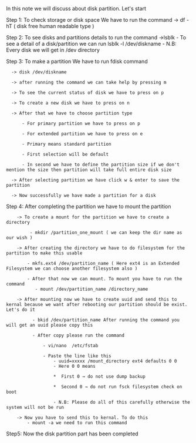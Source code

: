 In this note we will discuss about disk partition. Let's start

Step 1: To check storage or disk space We have to run the command
      -> df -hT ( disk free human readable type ) 

Step 2: To see disks and partitions details to run the command
     ->lsblk
     - To see a detail of a disk/partition we can run lsblk -l /dev/diskname
     - N.B: Every disk we will get in /dev directory 

Step 3: To make a partition We have to run fdisk command

      -> disk /dev/diskname

      -> after running the command we can take help by pressing m

      -> To see the current status of disk we have to press on p

      -> To create a new disk we have to press on n

      -> After that we have to choose partition type

          - For primary partition we have to press on p

          - For extended partition we have to press on e

          - Primary means standard partition

          - First selection will be default

          - In second we have to define the partition size if we don't mention the size then partition will take full entire disk size

      -> After selecting partition we have click w & enter to save the partition

      -> Now successfully we have made a partition for a disk

Step 4: After completing the partition we have to mount the partition

        -> To create a mount for the partition we have to create a directory

             - mkdir /partition_one_mount ( we can keep the dir name as our wish )

        -> After creating the directory we have to do filesystem for the partition to make this usable
            
            - mkfs.ext4 /dev/partition_name ( Here ext4 is an Extended Filesystem we can choose another filesystem also )
        
            - After that now we can mount. To mount you have to run the command
               - mount /dev/partition_name /directory_name

        -> After mounting now we have to create uuid and send this to kernal because we want after rebooting our partition should be exist. Let's do it
            
              - bkid /dev/partition_name After running the command you will get an uuid please copy this

              - After copy please run the command 

                  - vi/nano  /etc/fstab 

                  - Paste the line like this
                      - uuid=xxxxx /mount_directory ext4 defaults 0 0
                      - Here 0 0 means
                        
                      *  First 0 → do not use dump backup

                      *  Second 0 → do not run fsck filesystem check on boot

                      - N.B: Please do all of this carefully otherwise the system will not be run
        
        -> Now you have to send this to kernal. To do this
            - mount -a we need to run this command
            
 Step5: Now the disk partition part has been completed
